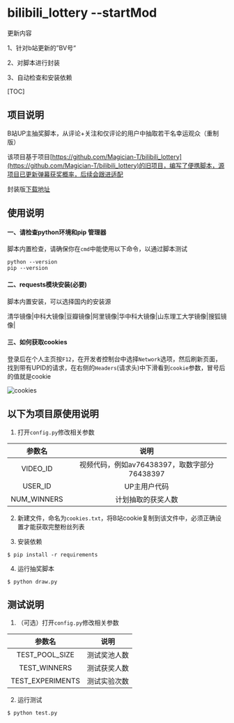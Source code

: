 # bilibili_lottery  --startMod
更新内容

  1、针对b站更新的”BV号“

  2、对脚本进行封装

  3、自动检查和安装依赖

[TOC]


## 项目说明

B站UP主抽奖脚本，从评论+关注和仅评论的用户中抽取若干名幸运观众（重制版）

该项目基于项目[https://github.com/Magician-T/bilibili_lottery](https://github.com/Magician-T/bilibili_lottery)的旧项目，编写了便携脚本，源项目已更新弹幕获奖概率，后续会跟进适配


封装版[下载地址](https://github.com/JHPatchouli/bilibili_lottery/releases/tag/Bilibili_lotteryMod)


## 使用说明

#### 一、请检查python环境和pip 管理器

脚本内置检查，请确保你在`cmd`中能使用以下命令，以通过脚本测试

```
python --version
pip --version
```

#### 二、requests模块安装(必要)

脚本内置安装，可以选择国内的安装源

清华镜像|中科大镜像|豆瓣镜像|阿里镜像|华中科大镜像|山东理工大学镜像|搜狐镜像|

#### 三、如何获取cookies

登录后在个人主页按`F12`，在开发者控制台中选择`Network`选项，然后刷新页面，找到带有UPID的请求，在右侧的`Headers`(请求头)中下滑看到`cookie`参数，冒号后的值就是cookie

![cookies](https://i0.hdslb.com/bfs/album/2c9fb8048c075530263b49205b0e1608b09ef85a.png)



## 以下为项目原使用说明



1. 打开`config.py`修改相关参数

|参数名|说明|
|:-:|:-:|
|VIDEO_ID|视频代码，例如av76438397，取数字部分76438397|
|USER_ID|UP主用户代码|
|NUM_WINNERS|计划抽取的获奖人数|

2. 新建文件，命名为`cookies.txt`，将B站cookie复制到该文件中，必须正确设置才能获取完整粉丝列表

3. 安装依赖

`$ pip install -r requirements`

4. 运行抽奖脚本

`$ python draw.py`

## 测试说明

1. （可选）打开`config.py`修改相关参数

|参数名|说明|
|:-:|:-:|
|TEST_POOL_SIZE|测试奖池人数|
|TEST_WINNERS|测试获奖人数|
|TEST_EXPERIMENTS|测试实验次数|

2. 运行测试

`$ python test.py`
